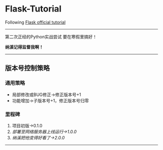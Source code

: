 # Flask-Tutorial
Following [Flask official tutorial](https://dormousehole.readthedocs.io/en/latest/tutorial/index.html)
***
第二次正经的Python实战尝试
要在寒假里搞好！

**纳溪记得监督我啊！**
***
## 版本号控制策略
### 通用策略
+ 局部修改或BUG修正→修正版本号+1
+ 功能增加→子版本号+1，修正版本号归零
### 里程碑
1. 项目初版→0.1.0
2. *部署至网络服务器上线运行→1.0.0*
3. *纳溪把他变得好看了→2.0.0*
***
